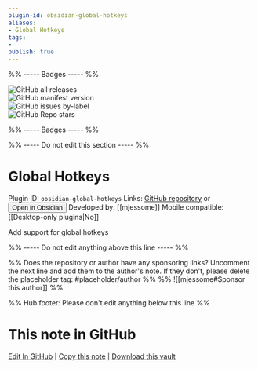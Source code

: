 ```yaml
---
plugin-id: obsidian-global-hotkeys
aliases:
- Global Hotkeys
tags: 
- 
publish: true
---
```


%% ----- Badges ----- %%

![GitHub all releases](https://img.shields.io/github/downloads/mjessome/obsidian-global-hotkeys/total?color=573E7A&logo=github&style=for-the-badge)   
![GitHub manifest version](https://img.shields.io/github/manifest-json/v/mjessome/obsidian-global-hotkeys?color=573E7A&logo=github&style=for-the-badge)   
![GitHub issues by-label](https://img.shields.io/github/issues/mjessome/obsidian-global-hotkeys/help%20wanted?color=573E7A&logo=github&style=for-the-badge)   
![GitHub Repo stars](https://img.shields.io/github/stars/mjessome/obsidian-global-hotkeys?color=573E7A&logo=github&style=for-the-badge)

%% ----- Badges ----- %%

%% ----- Do not edit this section ----- %%

# Global Hotkeys

Plugin ID: `obsidian-global-hotkeys`
Links: [GitHub repository](https://github.com/mjessome/obsidian-global-hotkeys) or [<button id=HH>Open in Obsidian</button>](obsidian://show-plugin?id=obsidian-global-hotkeys)
Developed by: [[mjessome]]
Mobile compatible: [[Desktop-only plugins|No]]

Add support for global hotkeys

%% ----- Do not edit anything above this line ----- %% 

%% Does the repository or author have any sponsoring links? Uncomment the next line and add them to the author's note. If they don't, please delete the placeholder tag: #placeholder/author %%
%% ![[mjessome#Sponsor this author]] %%

%% Hub footer: Please don't edit anything below this line %%

# This note in GitHub

<span class="git-footer">[Edit In GitHub](https://github.dev/obsidian-community/obsidian-hub/blob/main/02%20-%20Community%20Expansions/02.05%20All%20Community%20Expansions/Plugins/obsidian-global-hotkeys.md "git-hub-edit-note") | [Copy this note](https://raw.githubusercontent.com/obsidian-community/obsidian-hub/main/02%20-%20Community%20Expansions/02.05%20All%20Community%20Expansions/Plugins/obsidian-global-hotkeys.md "git-hub-copy-note") | [Download this vault](https://github.com/obsidian-community/obsidian-hub/archive/refs/heads/main.zip "git-hub-download-vault") </span>
